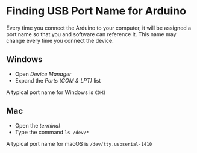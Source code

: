 # Finding USB Port Name for Arduino
Every time you connect the Arduino to your computer, it will be assigned a port name so that you and software can reference it. This name may change every time you connect the device.

## Windows
- Open _Device Manager_
- Expand the _Ports (COM & LPT)_ list

A typical port name for Windows is `COM3`

## Mac
- Open the _terminal_
- Type the command `ls /dev/*`

A typical port name for macOS is `/dev/tty.usbserial-1410`
